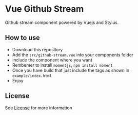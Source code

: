 # Vue Github Stream

Github stream component powered by Vuejs and Stylus.

## How to use

- Download this repository
- Add the `src/github-stream.vue` into your components folder
- Include the component where you want
- Rembemer to install `momentjs`, `npm install moment`
- Once you have build that just include the tags as shown in `example/index.html`
- Enjoy

## License

See [License](LICENSE) for more information
